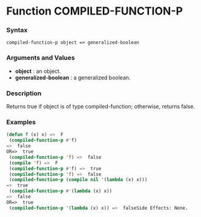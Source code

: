 <!-- Generated on 05/10/2020 by https://github.com/anto2oo/clhs-evolved -->

# Function COMPILED-FUNCTION-P

### Syntax
`compiled-function-p object => generalized-boolean`  


### Arguments and Values
- **object** : an object.   
- **generalized-boolean** : a generalized boolean.   


### Description
Returns true if object is of type compiled-function; otherwise, returns false.



### Examples
```lisp 
(defun f (x) x) =>  F
 (compiled-function-p #'f)
=>  false
OR=>  true
 (compiled-function-p 'f) =>  false
 (compile 'f) =>  F
 (compiled-function-p #'f) =>  true
 (compiled-function-p 'f) =>  false
 (compiled-function-p (compile nil '(lambda (x) x)))
=>  true
 (compiled-function-p #'(lambda (x) x))
=>  false
OR=>  true
 (compiled-function-p '(lambda (x) x)) =>  falseSide Effects: None.
```
